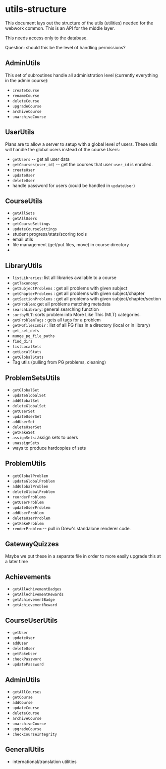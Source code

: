 # utils-structure 

This document lays out the structure of the utils (utilities) needed for the webwork common.  This is an API for the middle layer.  

This needs access only to the database. 

Question: should this be the level of handling permissions?

## AdminUtils

This set of subroutines handle all administration level (currently everything in the admin course):

* `createCourse`
* `renameCourse`
* `deleteCourse`
* `upgradeCourse`
* `archiveCourse`
* `unarchiveCourse`

## UserUtils

Plans are to allow a server to setup with a global level of users. These utils will handle the global users instead of the course Users:

* `getUsers` -- get all user data
* `getCourses(user_id)` -- get the courses that user `user_id` is enrolled.
* `createUser`
* `updateUser`
* `deleteUser`
*  handle password for users (could be handled in `updateUser`)



## CourseUtils

* `getAllSets`
* `getAllUsers`
* `getCourseSettings`
* `updateCourseSettings`
* student progress/stats/scoring tools
* email utils
* file management (get/put files, move) in course directory
* 


## LibraryUtils

* `listLibraries`: list all libraries available to a course
* `getTaxonomy`: 
* `getSubjectProblems` : get all problems with given subject
* `getChapterProblems` : get all problems with given subject/chapter
* `getSectionProblems` : get all problems with given subject/chapter/section
* `getProblem`: get all problems matching metadata
* `searchLibrary`: general searching function
* `sortbyMLT`: sorts problem into More Like This (MLT) categories. 
* `getProblemTags` : gets all tags for a problem
* `getPGfilesInDir` : list of all PG files in a directory (local or in library)
* `get_set_defs`
* `munge_pg_file_paths`
* `find_dirs`
* `listLocalSets`
* `getLocalStats`
* `getGlobalStats`
* Tag utils (pulling from PG problems, cleaning)

## ProblemSetsUtils

* `getGlobalSet`
* `updateGlobalSet`
* `addGlobalSet`
* `deleteGlobalSet`
* `getUserSet`
* `updateUserSet`
* `addUserSet`
* `deleteUserSet`
* `getFakeSet`
* `assignSets`: assign sets to users
* `unassignSets`
* ways to produce hardcopies of sets

## ProblemUtils

* `getGlobalProblem`
* `updateGlobalProblem`
* `addGlobalProblem`
* `deleteGlobalProblem`
* `reorderProblems`
* `getUserProblem`
* `updateUserProblem`
* `addUserProblem`
* `deleteUserProblem`
* `getFakeProblem`
* `renderProblem` -- pull in Drew's standalone renderer code.

## GatewayQuizzes

Maybe we put these in a separate file in order to more easily upgrade this at a later time

## Achievements

* `getAllAchivementBadges`
* `getAllAchivementRewards`
* `getAchievementBadge`
* `getAchievementReward`


## CourseUserUtils

* `getUser`
* `updateUser`
* `addUser`
* `deleteUser`
* `getFakeUser`
* `checkPassword`
* `updatePassword`

## AdminUtils

* `getAllCourses`
* `getCourse`
* `addCourse`
* `updateCourse`
* `deleteCourse`
* `archiveCourse`
* `unarchiveCourse`
* `upgradeCourse`
* `checkCourseIntegrity`

## GeneralUtils

* international/translation utilities


